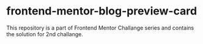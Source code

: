 # frontend-mentor-blog-preview-card
This repository is a part of Frontend Mentor Challange series and contains the solution for 2nd challange.
